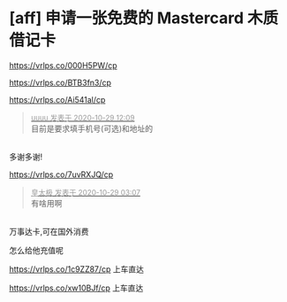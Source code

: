 # [aff] 申请一张免费的 Mastercard 木质借记卡


<a href="https://vrlps.co/000H5PW/cp" target="_blank">https://vrlps.co/000H5PW/cp</a>&nbsp;&nbsp;

https://vrlps.co/BTB3fn3/cp

https://vrlps.co/Ai541al/cp

<div class="quote"><blockquote><font size="2"><a href="https://www.hostloc.com/forum.php?mod=redirect&amp;goto=findpost&amp;pid=9368624&amp;ptid=759458" target="_blank"><font color="#999999">uuuu 发表于 2020-10-29 12:09</font></a></font><br />
目前是要求填手机号(可选)和地址的</blockquote></div><br />
多谢多谢!

https://vrlps.co/7uvRXJQ/cp

<div class="quote"><blockquote><font size="2"><a href="https://www.hostloc.com/forum.php?mod=redirect&amp;goto=findpost&amp;pid=9367245&amp;ptid=759458" target="_blank"><font color="#999999">皇太极 发表于 2020-10-29 03:07</font></a></font><br />
有啥用啊</blockquote></div><br />
万事达卡,可在国外消费

怎么给他充值呢

https://vrlps.co/1c9ZZ87/cp 上车直达

https://vrlps.co/xw10BJf/cp 上车直达
